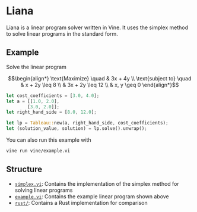 # Liana

Liana is a linear program solver written in Vine. It uses the simplex method to solve linear programs in the standard form.

## Example
Solve the linear program
```math
\begin{align*}
\text{Maximize} \quad & 3x + 4y \\
\text{subject to} \quad & x + 2y \leq 8 \\
& 3x + 2y \leq 12 \\
& x, y \geq 0
\end{align*}
```

```rust
let cost_coefficients = [3.0, 4.0];
let a = [[1.0, 2.0],
        [3.0, 2.0]];
let right_hand_side = [8.0, 12.0];

let lp = Tableau::new(a, right_hand_side, cost_coefficients);
let (solution_value, solution) = lp.solve().unwrap();
```

You can also run this example with
```bash
vine run vine/example.vi
```

## Structure
- [`simplex.vi`](./vine/simplex.vi): Contains the implementation of the simplex method for solving linear programs
- [`example.vi`](./vine/example.vi): Contains the example linear program shown above
- [`rust/`](/rust/): Contains a Rust implementation for comparison
